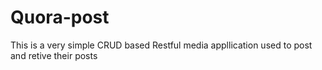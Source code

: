 # Quora-post
 This is a very simple CRUD based Restful media appllication used to post and retive their posts
